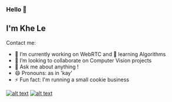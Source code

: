 ### Hello 👋

## I'm Khe Le
Contact me:

- 🔭 I’m currently working on WebRTC and 🌱 learning Algorithms
- 👯 I’m looking to collaborate on Computer Vision projects
- 💬 Ask me about anything !
- 😄 Pronouns: as in 'kay'
- ⚡ Fun fact: I'm running a small cookie business

<!-- display the social media buttons in your README -->
[![alt text][1.1]][1]
[![alt text][2.1]][2]

<!-- links to social media icons -->
<!-- no need to change these -->

<!-- icons with padding -->
[1.1]: http://i.imgur.com/0o48UoR.png (linkedin icon with padding)
[2.1]: http://i.imgur.com/0o48UoR.png (github icon with padding)

<!-- links to your social media accounts -->
<!-- update these accordingly -->

[1]: https://www.linkedin.com/in/khe-v-le
[2]: http://www.github.com/khe-levy
